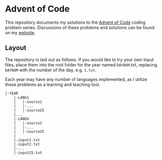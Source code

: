 # Advent of Code
This repository documents my solutions to the
[Advent of Code](https://adventofcode.com) coding problem series. Discussions
of these problems and solutions can be found on my
[website](https://e3b0c442.dev).

## Layout
The repository is laid out as follows. If you would like to try your own input
files, place them into the root folder for the year named `DAYNUM`.txt,
replacing `DAYNUM` with the number of the day, e.g. `1.txt`.

Each year may have any number of languages implemented, as I utilize these
problems as a learning and teaching tool.

```
|-YEAR
    |-LANG1
    |   |-source1
    |   |-...
    |   |-source25
    |...
    |-LANGX
    |   |-source1
    |   |-...
    |   |-source25
    |
    |-input1.txt
    |-input2.txt
    |-...
    |-input25.txt
```